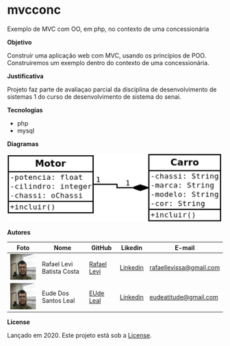 # mvcconc
Exemplo de MVC com OO, em php, no contexto de uma concessionária

**Objetivo**

Construir uma aplicação web com MVC, usando os princípios de POO. Construiremos um exemplo dentro do contexto de uma concessionária.

**Justificativa**

Projeto faz parte de avaliaçao parcial da disciplina de desenvolvimento de sistemas 1 do curso de desenvolvimento de sistema do senai.

**Tecnologias**

- php
- mysql

**Diagramas**

<img src="./doc/Diagrama-Classes.png" width="500px">

**Autores**

Foto | Nome | GitHub | Likedin | E-mail
---- | ---- | ------ | ------- | ------
<img src="./doc/levi.jpg" width="100px">  | Rafael Levi Batista Costa | [Rafael Levi](https://github.com/rafaellevissa) | [Linkedin](https://www.linkedin.com/in/rafaellevissa/) | rafaellevissa@gmail.com
<img src="./doc/levi.jpg" width="100px">  | Eude Dos Santos Leal | [EUde Leal](https://github.com/eudeleal) | [Linkedin](https://www.linkedin.com/in/eude-leal-0223931ab) | eudeatitude@gmail.com

**License**

Lançado em 2020.
Este projeto está sob a [License](https://github.com/rafaellevissa/mvcconc/blob/master/LICENSE).

